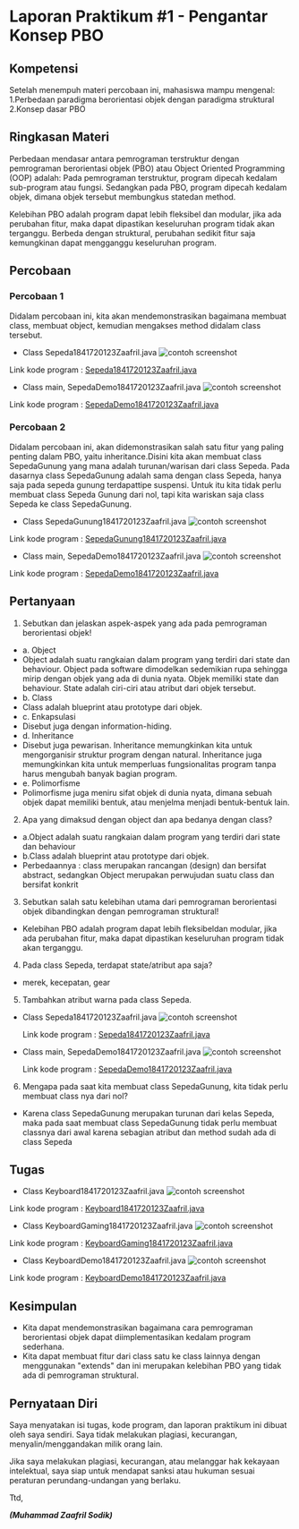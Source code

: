 # Laporan Praktikum #1 - Pengantar Konsep PBO

## Kompetensi

Setelah menempuh materi percobaan ini, mahasiswa mampu mengenal:
1.Perbedaan paradigma berorientasi objek dengan paradigma struktural
2.Konsep dasar PBO

## Ringkasan Materi

Perbedaan mendasar antara pemrograman terstruktur dengan pemrograman berorientasi objek 
(PBO) atau Object Oriented Programming (OOP) adalah: Pada pemrograman terstruktur, program 
dipecah kedalam sub-program atau fungsi. Sedangkan pada PBO, program dipecah kedalam objek, 
dimana objek tersebut membungkus statedan method.

Kelebihan PBO adalah program dapat lebih fleksibel dan modular, jika ada perubahan fitur, maka 
dapat dipastikan keseluruhan program tidak akan terganggu. Berbeda dengan struktural, perubahan 
sedikit fitur saja kemungkinan dapat mengganggu keseluruhan program.

## Percobaan

### Percobaan 1

Didalam percobaan ini, kita akan mendemonstrasikan bagaimana membuat class, membuat object, 
kemudian mengakses method didalam class tersebut.

- Class Sepeda1841720123Zaafril.java
![contoh screenshot](img/Sepeda1.PNG)

Link kode program : [Sepeda1841720123Zaafril.java](Laporan-Praktikum-PBO-2019/src/1_Pengantar_Konsep_PBO/Sepeda1841720123Zaafril.java)

- Class main, SepedaDemo1841720123Zaafril.java
![contoh screenshot](img/SepedaDemo1.PNG)

Link kode program : [SepedaDemo1841720123Zaafril.java](muhzaafrils/Laporan-Praktikum-PBO-2019/src/1_Pengantar_Konsep_PBO/SepedaDemo1841720123Zaafril.java)

### Percobaan 2

Didalam percobaan ini, akan didemonstrasikan salah satu fitur yang paling penting dalam PBO, yaitu 
inheritance.Disini kita akan membuat class SepedaGunung yang mana adalah turunan/warisan dari 
class Sepeda. Pada dasarnya class SepedaGunung adalah sama dengan class Sepeda, hanya saja pada 
sepeda gunung terdapattipe suspensi. Untuk itu kita tidak perlu membuat class Sepeda Gunung dari 
nol, tapi kita wariskan saja class Sepeda ke class SepedaGunung.

- Class SepedaGunung1841720123Zaafril.java
![contoh screenshot](img/SepedaGunung2.PNG)

Link kode program : [SepedaGunung1841720123Zaafril.java](muhzaafrils/Laporan-Praktikum-PBO-2019/src/1_Pengantar_Konsep_PBO/SepedaGung1841720123Zaafril.java)

- Class main, SepedaDemo1841720123Zaafril.java
![contoh screenshot](img/SepedaDemo2.PNG)

Link kode program : [SepedaDemo1841720123Zaafril.java](muhzaafrils/Laporan-Praktikum-PBO-2019/src/1_Pengantar_Konsep_PBO/SepedaDemo1841720123Zaafril.java)


## Pertanyaan

1. Sebutkan dan jelaskan aspek-aspek yang ada pada pemrograman berorientasi objek!
- a. Object 
- Object adalah suatu rangkaian dalam program yang terdiri dari state dan behaviour. Object pada software dimodelkan sedemikian rupa sehingga mirip dengan objek yang ada di dunia nyata. Objek memiliki state dan behaviour. State adalah ciri-ciri atau atribut dari objek tersebut. 
- b. Class 
- Class adalah blueprint atau prototype dari objek. 
- c. Enkapsulasi 
- Disebut juga dengan information-hiding. 
- d. Inheritance 
- Disebut juga pewarisan. Inheritance memungkinkan kita untuk mengorganisir struktur program dengan natural. Inheritance juga memungkinkan kita untuk memperluas fungsionalitas program tanpa harus mengubah banyak bagian program. 
- e. Polimorfisme 
- Polimorfisme juga meniru sifat objek di dunia nyata, dimana sebuah objek dapat memiliki bentuk, atau menjelma menjadi bentuk-bentuk lain. 
2. Apa yang dimaksud dengan object dan apa bedanya dengan class?
-   a.Object adalah suatu rangkaian dalam program yang terdiri dari state dan behaviour
-   b.Class adalah blueprint atau prototype dari objek.
-   Perbedaannya : class merupakan rancangan (design) dan bersifat abstract, sedangkan Object 
    merupakan perwujudan suatu class dan bersifat konkrit
3. Sebutkan salah satu kelebihan utama dari pemrograman berorientasi objek dibandingkan dengan 
pemrograman struktural!
-   Kelebihan PBO adalah program dapat lebih fleksibeldan modular, jika ada perubahan fitur, 
    maka dapat dipastikan keseluruhan program tidak akan terganggu. 
4. Pada class Sepeda, terdapat state/atribut apa saja?
-   merek, kecepatan, gear
5. Tambahkan atribut warna pada class Sepeda.
-   Class Sepeda1841720123Zaafril.java
    ![contoh screenshot](img/Sepeda3.PNG)

    Link kode program : [Sepeda1841720123Zaafril.java](muhzaafrils/Laporan-Praktikum-PBO-2019/src/1_Pengantar_Konsep_PBO/Sepeda1841720123Zaafril.java)

-   Class main, SepedaDemo1841720123Zaafril.java
    ![contoh screenshot](img/SepedaDemo3.PNG)

    Link kode program : [SepedaDemo1841720123Zaafril.java](muhzaafrils/Laporan-Praktikum-PBO-2019/src/1_Pengantar_Konsep_PBO/SepedaDemo1841720123Zaafril.java)
6. Mengapa pada saat kita membuat class SepedaGunung, kita tidak perlu membuat class nya dari nol?
-   Karena class SepedaGunung merupakan turunan dari kelas Sepeda, maka pada saat membuat class SepedaGunung 
    tidak perlu membuat classnya dari awal karena sebagian atribut dan method sudah ada di class Sepeda

## Tugas

- Class Keyboard1841720123Zaafril.java
![contoh screenshot](img/Keyboard3.PNG)

Link kode program : [Keyboard1841720123Zaafril.java](muhzaafrils/Laporan-Praktikum-PBO-2019/src/1_Pengantar_Konsep_PBO/Keyboard1841720123Zaafril.java)

- Class KeyboardGaming1841720123Zaafril.java
![contoh screenshot](img/KeyboardGaming3.PNG)

Link kode program : [KeyboardGaming1841720123Zaafril.java](muhzaafrils/Laporan-Praktikum-PBO-2019/src/1_Pengantar_Konsep_PBO/KeyboardGaming1841720123Zaafril.java)

- Class KeyboardDemo1841720123Zaafril.java
![contoh screenshot](img/KeyboardDemo3.PNG)

Link kode program : [KeyboardDemo1841720123Zaafril.java](muhzaafrils/Laporan-Praktikum-PBO-2019/src/1_Pengantar_Konsep_PBO/KeyboardDemo1841720123Zaafril.java)


## Kesimpulan

- Kita dapat mendemonstrasikan bagaimana cara pemrograman berorientasi objek dapat diimplementasikan kedalam program sederhana.
- Kita dapat membuat fitur dari class satu ke class lainnya dengan menggunakan "extends" dan ini merupakan kelebihan PBO yang tidak ada di 
pemrograman struktural.

## Pernyataan Diri

Saya menyatakan isi tugas, kode program, dan laporan praktikum ini dibuat oleh saya sendiri. Saya tidak melakukan plagiasi, kecurangan, menyalin/menggandakan milik orang lain.

Jika saya melakukan plagiasi, kecurangan, atau melanggar hak kekayaan intelektual, saya siap untuk mendapat sanksi atau hukuman sesuai peraturan perundang-undangan yang berlaku.

Ttd,

***(Muhammad Zaafril Sodik)***
